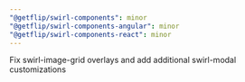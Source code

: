 ```yaml
---
"@getflip/swirl-components": minor
"@getflip/swirl-components-angular": minor
"@getflip/swirl-components-react": minor
---
```


Fix swirl-image-grid overlays and add additional swirl-modal customizations

